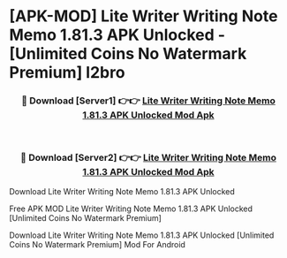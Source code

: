 # [APK-MOD] Lite Writer  Writing Note Memo 1.81.3 APK Unlocked - [Unlimited Coins No Watermark Premium] l2bro



<div align="center">
<h3>🔴 Download [Server1] 👉👉 <a href="https://momento.my/?title=Lite_Writer__Writing_Note_Memo_1.81.3_APK_Unlocked">Lite Writer  Writing Note Memo 1.81.3 APK Unlocked Mod Apk</a></h3><br>

<h3>🔴 Download [Server2] 👉👉 <a href="https://momento.my/?title=Lite_Writer__Writing_Note_Memo_1.81.3_APK_Unlocked">Lite Writer  Writing Note Memo 1.81.3 APK Unlocked Mod Apk</a></h3>
</div>



Download Lite Writer  Writing Note Memo 1.81.3 APK Unlocked 

Free APK MOD Lite Writer  Writing Note Memo 1.81.3 APK Unlocked [Unlimited Coins No Watermark Premium]

Download Lite Writer  Writing Note Memo 1.81.3 APK Unlocked [Unlimited Coins No Watermark Premium] Mod For Android
